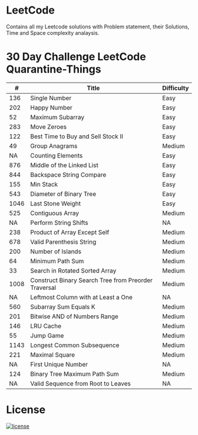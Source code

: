 # LeetCode
Contains all my Leetcode solutions with Problem statement, their Solutions, Time and Space complexity analaysis.

# 30 Day Challenge LeetCode Quarantine-Things
| # | Title | Difficulty |
| --- | --- | --- |
| 136 | Single Number | Easy | 
| 202 | Happy Number | Easy |
| 52 |  Maximum Subarray | Easy |
| 283 |  Move Zeroes | Easy |
| 122 |  Best Time to Buy and Sell Stock II | Easy |
| 49 |  Group Anagrams | Medium |
| NA |  Counting Elements | Easy | 
| 876 | Middle of the Linked List | Easy |
| 844 |  Backspace String Compare | Easy |
| 155 |  Min Stack | Easy |
| 543 | Diameter of Binary Tree | Easy |
| 1046 | Last Stone Weight | Easy |
| 525 |  Contiguous Array | Medium |
| NA | Perform String Shifts | NA |
| 238 | Product of Array Except Self | Medium |
| 678 | Valid Parenthesis String| Medium |
| 200 | Number of Islands | Medium |
| 64 | Minimum Path Sum | Medium |
| 33 | Search in Rotated Sorted Array | Medium |
| 1008 | Construct Binary Search Tree from Preorder Traversal | Medium |
| NA | Leftmost Column with at Least a One | NA |
| 560 | Subarray Sum Equals K | Medium |
| 201 | Bitwise AND of Numbers Range | Medium |
| 146 | LRU Cache| Medium |
| 55 | Jump Game | Medium |
| 1143 | Longest Common Subsequence | Medium |
| 221 | Maximal Square | Medium |
| NA | First Unique Number| NA |
| 124 | Binary Tree Maximum Path Sum | Medium|
| NA | Valid Sequence from Root to Leaves | NA |

# License

[![license](https://img.shields.io/github/license/DAVFoundation/captain-n3m0.svg?style=flat-square)](https://github.com/DAVFoundation/captain-n3m0/blob/master/LICENSE)
